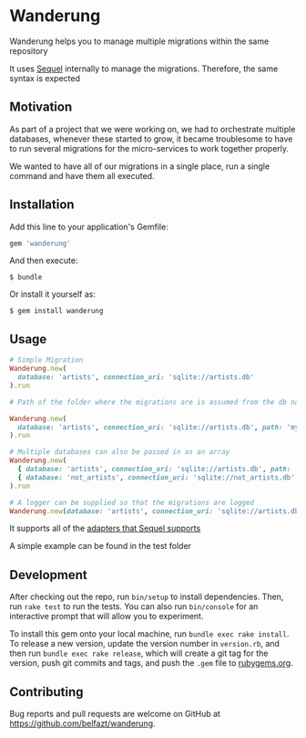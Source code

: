 # Wanderung

Wanderung helps you to manage multiple migrations within the same repository

It uses [Sequel](https://github.com/jeremyevans/sequel) internally to manage the migrations. Therefore, the same syntax is expected

## Motivation

As part of a project that we were working on, we had to orchestrate multiple databases, whenever these started to grow,
it became troublesome to have to run several migrations for the micro-services to work together properly.

We wanted to have all of our migrations in a single place, run a single command and have them all executed.

## Installation

Add this line to your application's Gemfile:

```ruby
gem 'wanderung'
```

And then execute:

    $ bundle

Or install it yourself as:

    $ gem install wanderung

## Usage

```ruby
# Simple Migration
Wanderung.new(
  database: 'artists', connection_uri: 'sqlite://artists.db'
).run

# Path of the folder where the migrations are is assumed from the db name, but it can also be specified

Wanderung.new(
  database: 'artists', connection_uri: 'sqlite://artists.db', path: 'my_migrations/artists'
).run

# Multiple databases can also be passed in as an array
Wanderung.new(
  { database: 'artists', connection_uri: 'sqlite://artists.db', path: 'my_migrations/artists' },
  { database: 'not_artists', connection_uri: 'sqlite://not_artists.db' }
).run

# A logger can be supplied so that the migrations are logged
Wanderung.new(database: 'artists', connection_uri: 'sqlite://artists.db').tap { |w| w.logger = Logger.new(STDOUT) }.run
```

It supports all of the [adapters that Sequel supports](https://github.com/jeremyevans/sequel#sequel-the-database-toolkit-for-ruby)

A simple example can be found in the test folder

## Development

After checking out the repo, run `bin/setup` to install dependencies. Then, run `rake test` to run the tests. You can also run `bin/console` for an interactive prompt that will allow you to experiment.

To install this gem onto your local machine, run `bundle exec rake install`. To release a new version, update the version number in `version.rb`, and then run `bundle exec rake release`, which will create a git tag for the version, push git commits and tags, and push the `.gem` file to [rubygems.org](https://rubygems.org).

## Contributing

Bug reports and pull requests are welcome on GitHub at https://github.com/belfazt/wanderung.
